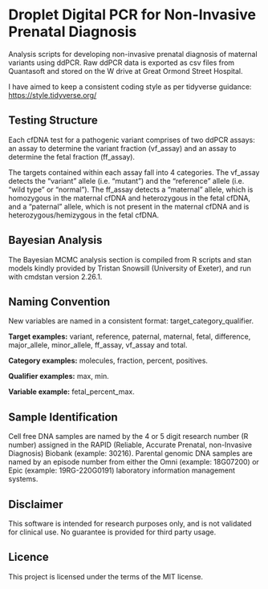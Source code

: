 # Droplet Digital PCR for Non-Invasive Prenatal Diagnosis
Analysis scripts for developing non-invasive prenatal diagnosis of maternal variants using ddPCR. Raw ddPCR data is exported as csv files from Quantasoft and stored on the W drive at Great Ormond Street Hospital.

I have aimed to keep a consistent coding style as per tidyverse guidance:
https://style.tidyverse.org/

## Testing Structure

Each cfDNA test for a pathogenic variant comprises of two ddPCR assays: an assay to determine the variant fraction (vf_assay) and an assay to determine the fetal fraction (ff_assay).

The targets contained within each assay fall into 4 categories. The vf_assay detects the “variant” allele (i.e. “mutant”) and the “reference” allele (i.e. “wild type” or “normal”). The ff_assay detects a “maternal” allele, which is homozygous in the maternal cfDNA and heterozygous in the fetal cfDNA, and a “paternal” allele, which is not present in the maternal cfDNA and is heterozygous/hemizygous in the fetal cfDNA. 

## Bayesian Analysis
The Bayesian MCMC analysis section is compiled from R scripts and stan models kindly provided by Tristan Snowsill (University of Exeter), and run with cmdstan version 2.26.1.

## Naming Convention

New variables are named in a consistent format: target_category_qualifier.  

**Target examples:** variant, reference, paternal, maternal, fetal, difference, major_allele, minor_allele, ff_assay, vf_assay and total.  

**Category examples:** molecules, fraction, percent, positives.  

**Qualifier examples:** max, min.  

**Variable example:** fetal_percent_max.

## Sample Identification

Cell free DNA samples are named by the 4 or 5 digit research number (R number) assigned in the RAPID (Reliable, Accurate Prenatal, non-Invasive Diagnosis)
Biobank (example: 30216). Parental genomic DNA samples are named by an episode number from either the Omni (example: 18G07200) or Epic (example: 19RG-220G0191) laboratory information management systems.

## Disclaimer
This software is intended for research purposes only, and is not validated for clinical use. No guarantee is provided for third party usage.

## Licence
This project is licensed under the terms of the MIT license.
